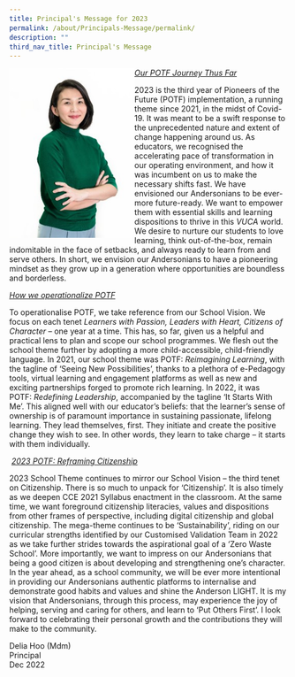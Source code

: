 ```yaml
---
title: Principal's Message for 2023
permalink: /about/Principals-Message/permalink/
description: ""
third_nav_title: Principal's Message
---
```

<img style="width: 45%;" src="/images/2023%20Images/Principal's%20Message%20for%202023.jpg" align = "left" />
<p><u><em>Our POTF Journey Thus Far<br /></em></u>

2023 is the third year of Pioneers of the Future (POTF) implementation, a running theme since 2021, in the midst of Covid-19. It was meant to be a swift response to the unprecedented nature and extent of change happening around us. As educators, we recognised the accelerating pace of transformation in our operating environment, and how it was incumbent on us to make the necessary shifts fast. We have envisioned our Andersonians to be ever-more future-ready. We want to empower them with essential skills and learning dispositions to thrive in this _VUCA_ world. We desire to nurture our students to love learning, think out-of-the-box, remain indomitable in the face of setbacks, and always ready to learn from and serve others. In short, we envision our Andersonians to have a pioneering mindset as they grow up in a generation where opportunities are boundless and borderless.

<u><em>How we operationalize POTF  <br /></em></u>

To operationalise POTF, we take reference from our School Vision. We focus on each tenet _Learners with Passion, Leaders with Heart, Citizens of Character_ – one year at a time. This has, so far, given us a helpful and practical lens to plan and scope our school programmes. We flesh out the school theme further by adopting a more child-accessible, child-friendly language. In 2021, our school theme was POTF: _Reimagining Learning_, with the tagline of ‘Seeing New Possibilities’, thanks to a plethora of e-Pedagogy tools, virtual learning and engagement platforms as well as new and exciting partnerships forged to promote rich learning. In 2022, it was POTF: _Redefining Leadership_, accompanied by the tagline ‘It Starts With Me’. This aligned well with our educator’s beliefs: that the learner’s sense of ownership is of paramount importance in sustaining passionate, lifelong learning. They lead themselves, first. They initiate and create the positive change they wish to see. In other words, they learn to take charge – it starts with them individually.

 <u><em>2023 POTF: _Reframing Citizenship_<br /></em></u>

2023 School Theme continues to mirror our School Vision – the third tenet on Citizenship. There is so much to unpack for ‘Citizenship’. It is also timely as we deepen CCE 2021 Syllabus enactment in the classroom. At the same time, we want foreground citizenship literacies, values and dispositions from other frames of perspective, including digital citizenship and global citizenship. The mega-theme continues to be ‘Sustainability’, riding on our curricular strengths identified by our Customised Validation Team in 2022 as we take further strides towards the aspirational goal of a ‘Zero Waste School’. More importantly, we want to impress on our Andersonians that being a good citizen is about developing and strengthening one’s character. In the year ahead, as a school community, we will be ever more intentional in providing our Andersonians authentic platforms to internalise and demonstrate good habits and values and shine the Anderson LIGHT. It is my vision that Andersonians, through this process, may experience the joy of helping, serving and caring for others, and learn to ‘Put Others First’. I look forward to celebrating their personal growth and the contributions they will make to the community.

Delia Hoo (Mdm) <br>
Principal <br>
Dec 2022